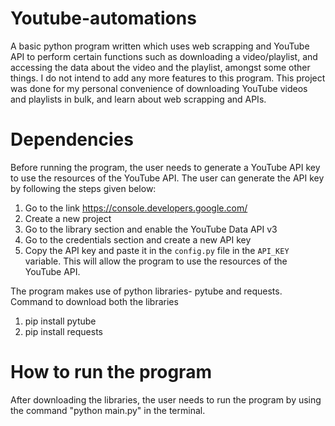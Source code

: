 # Youtube-automations

A basic python program written which uses web scrapping and YouTube API to perform certain functions such as downloading a video/playlist, and accessing the data about the video and the playlist, amongst some other things. I do not intend to add any more features to this program. This project was done for my personal convenience of downloading YouTube videos and playlists in bulk, and learn about web scrapping and APIs.

# Dependencies

Before running the program, the user needs to generate a YouTube API key to use the resources of the YouTube API. The user can generate the API key by following the steps given below:
1. Go to the link https://console.developers.google.com/
2. Create a new project
3. Go to the library section and enable the YouTube Data API v3
4. Go to the credentials section and create a new API key
5. Copy the API key and paste it in the `config.py` file in the `API_KEY` variable. This will allow the program to use the resources of the YouTube API.

The program makes use of python libraries- pytube and requests.
Command to download both the libraries

1. pip install pytube
2. pip install requests

# How to run the program

After downloading the libraries, the user needs to run the program by using the command "python main.py" in the terminal.
